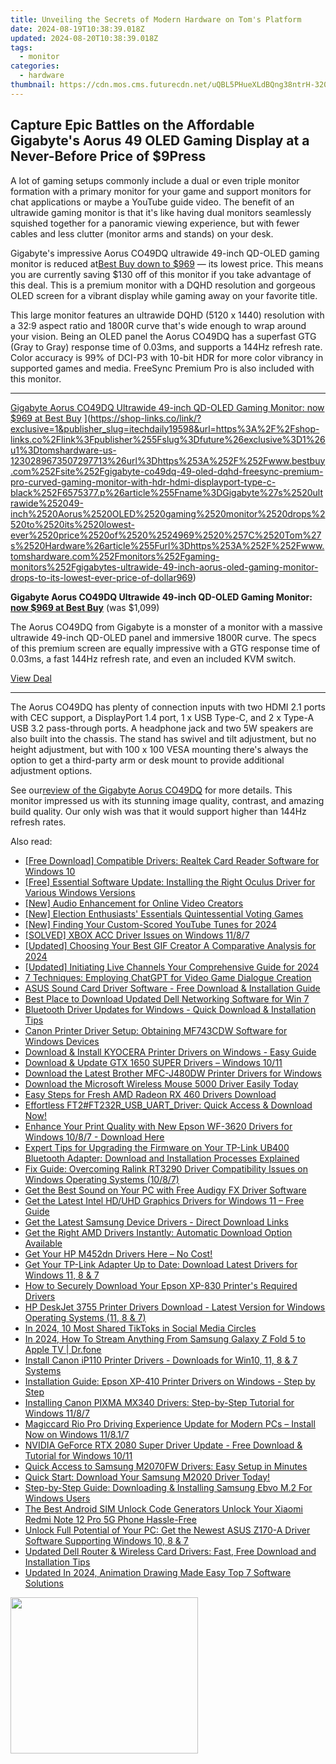 ```yaml
---
title: Unveiling the Secrets of Modern Hardware on Tom's Platform
date: 2024-08-19T10:38:39.018Z
updated: 2024-08-20T10:38:39.018Z
tags:
  - monitor
categories:
  - hardware
thumbnail: https://cdn.mos.cms.futurecdn.net/uQBL5PHueXLdBQng38ntrH-320-80.jpg
---
```


## Capture Epic Battles on the Affordable Gigabyte's Aorus 49 OLED Gaming Display at a Never-Before Price of $9Press

A lot of gaming setups commonly include a dual or even triple monitor formation with a primary monitor for your game and support monitors for chat applications or maybe a YouTube guide video. The benefit of an ultrawide gaming monitor is that it's like having dual monitors seamlessly squished together for a panoramic viewing experience, but with fewer cables and less clutter (monitor arms and stands) on your desk.

 Gigabyte's impressive Aorus CO49DQ ultrawide 49-inch QD-OLED gaming monitor is reduced at[Best Buy down to $969](https://shop-links.co/link/?exclusive=1&publisher_slug=itechdaily19598&url=https%3A%2F%2Fshop-links.co%2Flink%3Fpublisher%255Fslug%3Dfuture%26exclusive%3D1%26u1%3Dtomshardware-us-7276830968368910292%26url%3Dhttps%253A%252F%252Fwww.bestbuy.com%252Fsite%252Fgigabyte-co49dq-49-oled-dqhd-freesync-premium-pro-curved-gaming-monitor-with-hdr-hdmi-displayport-type-c-black%252F6575377.p%26article%255Fname%3DGigabyte%27s%2520ultrawide%252049-inch%2520Aorus%2520OLED%2520gaming%2520monitor%2520drops%2520to%2520its%2520lowest-ever%2520price%2520of%2520%2524969%2520%257C%2520Tom%27s%2520Hardware%26article%255Furl%3Dhttps%253A%252F%252Fwww.tomshardware.com%252Fmonitors%252Fgaming-monitors%252Fgigabytes-ultrawide-49-inch-aorus-oled-gaming-monitor-drops-to-its-lowest-ever-price-of-dollar969) — its lowest price. This means you are currently saving $130 off of this monitor if you take advantage of this deal. This is a premium monitor with a DQHD resolution and gorgeous OLED screen for a vibrant display while gaming away on your favorite title.

 This large monitor features an ultrawide DQHD (5120 x 1440) resolution with a 32:9 aspect ratio and 1800R curve that's wide enough to wrap around your vision. Being an OLED panel the Aorus CO49DQ has a superfast GTG (Gray to Gray) response time of 0.03ms, and supports a 144Hz refresh rate. Color accuracy is 99% of DCI-P3 with 10-bit HDR for more color vibrancy in supported games and media. FreeSync Premium Pro is also included with this monitor.

---

[Gigabyte Aorus CO49DQ Ultrawide 49-inch QD-OLED Gaming Monitor: now $969 at Best Buy](https://cdn.mos.cms.futurecdn.net/fzhktNoFeH7L6imVcMRW2H-200-100.png "Gigabyte Aorus CO49DQ Ultrawide 49-inch QD-OLED Gaming Monitor: now $969 at Best Buy") ](https://shop-links.co/link/?exclusive=1&publisher_slug=itechdaily19598&url=https%3A%2F%2Fshop-links.co%2Flink%3Fpublisher%255Fslug%3Dfuture%26exclusive%3D1%26u1%3Dtomshardware-us-1230289673507297713%26url%3Dhttps%253A%252F%252Fwww.bestbuy.com%252Fsite%252Fgigabyte-co49dq-49-oled-dqhd-freesync-premium-pro-curved-gaming-monitor-with-hdr-hdmi-displayport-type-c-black%252F6575377.p%26article%255Fname%3DGigabyte%27s%2520ultrawide%252049-inch%2520Aorus%2520OLED%2520gaming%2520monitor%2520drops%2520to%2520its%2520lowest-ever%2520price%2520of%2520%2524969%2520%257C%2520Tom%27s%2520Hardware%26article%255Furl%3Dhttps%253A%252F%252Fwww.tomshardware.com%252Fmonitors%252Fgaming-monitors%252Fgigabytes-ultrawide-49-inch-aorus-oled-gaming-monitor-drops-to-its-lowest-ever-price-of-dollar969)

 **Gigabyte Aorus CO49DQ Ultrawide 49-inch QD-OLED Gaming Monitor:** [**now $969 at Best Buy**](https://shop-links.co/link/?exclusive=1&publisher_slug=itechdaily19598&url=https%3A%2F%2Fshop-links.co%2Flink%3Fpublisher%255Fslug%3Dfuture%26exclusive%3D1%26u1%3Dtomshardware-us-8427684413268981973%26url%3Dhttps%253A%252F%252Fwww.bestbuy.com%252Fsite%252Fgigabyte-co49dq-49-oled-dqhd-freesync-premium-pro-curved-gaming-monitor-with-hdr-hdmi-displayport-type-c-black%252F6575377.p%26article%255Fname%3DGigabyte%27s%2520ultrawide%252049-inch%2520Aorus%2520OLED%2520gaming%2520monitor%2520drops%2520to%2520its%2520lowest-ever%2520price%2520of%2520%2524969%2520%257C%2520Tom%27s%2520Hardware%26article%255Furl%3Dhttps%253A%252F%252Fwww.tomshardware.com%252Fmonitors%252Fgaming-monitors%252Fgigabytes-ultrawide-49-inch-aorus-oled-gaming-monitor-drops-to-its-lowest-ever-price-of-dollar969) (was $1,099)  
  
 The Aorus CO49DQ from Gigabyte is a monster of a monitor with a massive ultrawide 49-inch QD-OLED panel and immersive 1800R curve. The specs of this premium screen are equally impressive with a GTG response time of 0.03ms, a fast 144Hz refresh rate, and even an included KVM switch.

[View Deal](https://shop-links.co/link/?exclusive=1&publisher_slug=itechdaily19598&url=https%3A%2F%2Fshop-links.co%2Flink%3Fpublisher%255Fslug%3Dfuture%26exclusive%3D1%26u1%3Dtomshardware-us-1230289673507297713%26url%3Dhttps%253A%252F%252Fwww.bestbuy.com%252Fsite%252Fgigabyte-co49dq-49-oled-dqhd-freesync-premium-pro-curved-gaming-monitor-with-hdr-hdmi-displayport-type-c-black%252F6575377.p%26article%255Fname%3DGigabyte%27s%2520ultrawide%252049-inch%2520Aorus%2520OLED%2520gaming%2520monitor%2520drops%2520to%2520its%2520lowest-ever%2520price%2520of%2520%2524969%2520%257C%2520Tom%27s%2520Hardware%26article%255Furl%3Dhttps%253A%252F%252Fwww.tomshardware.com%252Fmonitors%252Fgaming-monitors%252Fgigabytes-ultrawide-49-inch-aorus-oled-gaming-monitor-drops-to-its-lowest-ever-price-of-dollar969)

---

 The Aorus CO49DQ has plenty of connection inputs with two HDMI 2.1 ports with CEC support, a DisplayPort 1.4 port, 1 x USB Type-C, and 2 x Type-A USB 3.2 pass-through ports. A headphone jack and two 5W speakers are also built into the chassis. The stand has swivel and tilt adjustment, but no height adjustment, but with 100 x 100 VESA mounting there's always the option to get a third-party arm or desk mount to provide additional adjustment options.

 See our[review of the Gigabyte Aorus CO49DQ](https://tools.techidaily.com) for more details. This monitor impressed us with its stunning image quality, contrast, and amazing build quality. Our only wish was that it would support higher than 144Hz refresh rates.

<ins class="adsbygoogle"
     style="display:block"
     data-ad-format="autorelaxed"
     data-ad-client="ca-pub-7571918770474297"
     data-ad-slot="1223367746"></ins>



<ins class="adsbygoogle"
     style="display:block"
     data-ad-client="ca-pub-7571918770474297"
     data-ad-slot="8358498916"
     data-ad-format="auto"
     data-full-width-responsive="true"></ins>

<span class="atpl-alsoreadstyle">Also read:</span>
<div><ul>
<li><a href="https://hardware-help.techidaily.com/free-download-compatible-drivers-realtek-card-reader-software-for-windows-10/"><u>[Free Download] Compatible Drivers: Realtek Card Reader Software for Windows 10</u></a></li>
<li><a href="https://hardware-help.techidaily.com/free-essential-software-update-installing-the-right-oculus-driver-for-various-windows-versions/"><u>[Free] Essential Software Update: Installing the Right Oculus Driver for Various Windows Versions</u></a></li>
<li><a href="https://youtube-zero.techidaily.com/udio-enhancement-for-online-video-creators/"><u>[New] Audio Enhancement for Online Video Creators</u></a></li>
<li><a href="https://video-screen-grab.techidaily.com/new-election-enthusiasts-essentials-quintessential-voting-games/"><u>[New] Election Enthusiasts' Essentials  Quintessential Voting Games</u></a></li>
<li><a href="https://eaxpv-info.techidaily.com/new-finding-your-custom-scored-youtube-tunes-for-2024/"><u>[New] Finding Your Custom-Scored YouTube Tunes for 2024</u></a></li>
<li><a href="https://hardware-help.techidaily.com/solved-xbox-acc-driver-issues-on-windows-1187/"><u>[SOLVED] XBOX ACC Driver Issues on Windows 11/8/7</u></a></li>
<li><a href="https://eaxpv-info.techidaily.com/updated-choosing-your-best-gif-creator-a-comparative-analysis-for-2024/"><u>[Updated] Choosing Your Best GIF Creator  A Comparative Analysis for 2024</u></a></li>
<li><a href="https://discord-videos.techidaily.com/updated-initiating-live-channels-your-comprehensive-guide-for-2024/"><u>[Updated] Initiating Live Channels  Your Comprehensive Guide for 2024</u></a></li>
<li><a href="https://tech-savvy.techidaily.com/7-techniques-employing-chatgpt-for-video-game-dialogue-creation/"><u>7 Techniques: Employing ChatGPT for Video Game Dialogue Creation</u></a></li>
<li><a href="https://hardware-help.techidaily.com/asus-sound-card-driver-software-free-download-and-installation-guide/"><u>ASUS Sound Card Driver Software - Free Download & Installation Guide</u></a></li>
<li><a href="https://hardware-help.techidaily.com/best-place-to-download-updated-dell-networking-software-for-win-7/"><u>Best Place to Download Updated Dell Networking Software for Win 7</u></a></li>
<li><a href="https://hardware-help.techidaily.com/bluetooth-driver-updates-for-windows-quick-download-and-installation-tips/"><u>Bluetooth Driver Updates for Windows - Quick Download & Installation Tips</u></a></li>
<li><a href="https://hardware-help.techidaily.com/canon-printer-driver-setup-obtaining-mf743cdw-software-for-windows-devices/"><u>Canon Printer Driver Setup: Obtaining MF743CDW Software for Windows Devices</u></a></li>
<li><a href="https://hardware-help.techidaily.com/download-and-install-kyocera-printer-drivers-on-windows-easy-guide/"><u>Download & Install KYOCERA Printer Drivers on Windows - Easy Guide</u></a></li>
<li><a href="https://hardware-help.techidaily.com/download-and-update-gtx-1650-super-drivers-windows-1011/"><u>Download & Update GTX 1650 SUPER Drivers – Windows 10/11</u></a></li>
<li><a href="https://hardware-help.techidaily.com/download-the-latest-brother-mfc-j480dw-printer-drivers-for-windows/"><u>Download the Latest Brother MFC-J480DW Printer Drivers for Windows</u></a></li>
<li><a href="https://hardware-help.techidaily.com/download-the-microsoft-wireless-mouse-5000-driver-easily-today/"><u>Download the Microsoft Wireless Mouse 5000 Driver Easily Today</u></a></li>
<li><a href="https://hardware-help.techidaily.com/easy-steps-for-fresh-amd-radeon-rx-460-drivers-download/"><u>Easy Steps for Fresh AMD Radeon RX 460 Drivers Download</u></a></li>
<li><a href="https://hardware-help.techidaily.com/1722977792346-effortless-ft2ft232rusbuartdriver-quick-access-and-download-now/"><u>Effortless FT2#FT232R_USB_UART_Driver: Quick Access & Download Now!</u></a></li>
<li><a href="https://hardware-help.techidaily.com/1722975556880-enhance-your-print-quality-with-new-epson-wf-3620-drivers-for-windows-1087-download-here/"><u>Enhance Your Print Quality with New Epson WF-3620 Drivers for Windows 10/8/7 - Download Here</u></a></li>
<li><a href="https://hardware-help.techidaily.com/expert-tips-for-upgrading-the-firmware-on-your-tp-link-ub400-bluetooth-adapter-download-and-installation-processes-explained/"><u>Expert Tips for Upgrading the Firmware on Your TP-Link UB400 Bluetooth Adapter: Download and Installation Processes Explained</u></a></li>
<li><a href="https://hardware-help.techidaily.com/fix-guide-overcoming-ralink-rt3290-driver-compatibility-issues-on-windows-operating-systems-1087/"><u>Fix Guide: Overcoming Ralink RT3290 Driver Compatibility Issues on Windows Operating Systems (10/8/7)</u></a></li>
<li><a href="https://hardware-help.techidaily.com/1722978117383-get-the-best-sound-on-your-pc-with-free-audigy-fx-driver-software/"><u>Get the Best Sound on Your PC with Free Audigy FX Driver Software</u></a></li>
<li><a href="https://hardware-help.techidaily.com/get-the-latest-intel-hduhd-graphics-drivers-for-windows-11-free-guide/"><u>Get the Latest Intel HD/UHD Graphics Drivers for Windows 11 – Free Guide</u></a></li>
<li><a href="https://hardware-help.techidaily.com/get-the-latest-samsung-device-drivers-direct-download-links/"><u>Get the Latest Samsung Device Drivers - Direct Download Links</u></a></li>
<li><a href="https://hardware-help.techidaily.com/get-the-right-amd-drivers-instantly-automatic-download-option-available/"><u>Get the Right AMD Drivers Instantly: Automatic Download Option Available</u></a></li>
<li><a href="https://hardware-help.techidaily.com/get-your-hp-m452dn-drivers-here-no-cost/"><u>Get Your HP M452dn Drivers Here – No Cost!</u></a></li>
<li><a href="https://hardware-help.techidaily.com/get-your-tp-link-adapter-up-to-date-download-latest-drivers-for-windows-11-8-and-7/"><u>Get Your TP-Link Adapter Up to Date: Download Latest Drivers for Windows 11, 8 & 7</u></a></li>
<li><a href="https://hardware-help.techidaily.com/how-to-securely-download-your-epson-xp-830-printers-required-drivers/"><u>How to Securely Download Your Epson XP-830 Printer's Required Drivers</u></a></li>
<li><a href="https://hardware-help.techidaily.com/hp-deskjet-3755-printer-drivers-download-latest-version-for-windows-operating-systems-11-8-and-7/"><u>HP DeskJet 3755 Printer Drivers Download - Latest Version for Windows Operating Systems (11, 8 & 7)</u></a></li>
<li><a href="https://twitter-clips.techidaily.com/in-2024-10-most-shared-tiktoks-in-social-media-circles/"><u>In 2024, 10 Most Shared TikToks in Social Media Circles</u></a></li>
<li><a href="https://screen-mirror.techidaily.com/in-2024-how-to-stream-anything-from-samsung-galaxy-z-fold-5-to-apple-tv-drfone-by-drfone-android/"><u>In 2024, How To Stream Anything From Samsung Galaxy Z Fold 5 to Apple TV | Dr.fone</u></a></li>
<li><a href="https://hardware-help.techidaily.com/install-canon-ip110-printer-drivers-downloads-for-win10-11-8-and-7-systems/"><u>Install Canon iP110 Printer Drivers - Downloads for Win10, 11, 8 & 7 Systems</u></a></li>
<li><a href="https://hardware-help.techidaily.com/installation-guide-epson-xp-410-printer-drivers-on-windows-step-by-step/"><u>Installation Guide: Epson XP-410 Printer Drivers on Windows - Step by Step</u></a></li>
<li><a href="https://hardware-help.techidaily.com/installing-canon-pixma-mx340-drivers-step-by-step-tutorial-for-windows-1187/"><u>Installing Canon PIXMA MX340 Drivers: Step-by-Step Tutorial for Windows 11/8/7</u></a></li>
<li><a href="https://hardware-help.techidaily.com/magiccard-rio-pro-driving-experience-update-for-modern-pcs-install-now-on-windows-11817/"><u>Magiccard Rio Pro Driving Experience Update for Modern PCs – Install Now on Windows 11/8.1/7</u></a></li>
<li><a href="https://hardware-help.techidaily.com/nvidia-geforce-rtx-2080-super-driver-update-free-download-and-tutorial-for-windows-1011/"><u>NVIDIA GeForce RTX 2080 Super Driver Update - Free Download & Tutorial for Windows 10/11</u></a></li>
<li><a href="https://hardware-help.techidaily.com/quick-access-to-samsung-m2070fw-drivers-easy-setup-in-minutes/"><u>Quick Access to Samsung M2070FW Drivers: Easy Setup in Minutes</u></a></li>
<li><a href="https://hardware-help.techidaily.com/quick-start-download-your-samsung-m2020-driver-today/"><u>Quick Start: Download Your Samsung M2020 Driver Today!</u></a></li>
<li><a href="https://hardware-help.techidaily.com/step-by-step-guide-downloading-and-installing-samsung-ebvo-m2-for-windows-users/"><u>Step-by-Step Guide: Downloading & Installing Samsung Ebvo M.2 For Windows Users</u></a></li>
<li><a href="https://sim-unlock.techidaily.com/the-best-android-sim-unlock-code-generators-unlock-your-xiaomi-redmi-note-12-pro-5g-phone-hassle-free-by-drfone-android/"><u>The Best Android SIM Unlock Code Generators Unlock Your Xiaomi Redmi Note 12 Pro 5G Phone Hassle-Free</u></a></li>
<li><a href="https://hardware-updates.techidaily.com/unlock-full-potential-of-your-pc-get-the-newest-asus-z170-a-driver-software-supporting-windows-10-8-and-7/"><u>Unlock Full Potential of Your PC: Get the Newest ASUS Z170-A Driver Software Supporting Windows 10, 8 & 7</u></a></li>
<li><a href="https://hardware-help.techidaily.com/updated-dell-router-and-wireless-card-drivers-fast-free-download-and-installation-tips/"><u>Updated Dell Router & Wireless Card Drivers: Fast, Free Download and Installation Tips</u></a></li>
<li><a href="https://smart-video-creator.techidaily.com/updated-in-2024-animation-drawing-made-easy-top-7-software-solutions/"><u>Updated In 2024, Animation Drawing Made Easy Top 7 Software Solutions</u></a></li>
</ul></div>

<!-- affiliate ads begin -->
<a href="https://godlikehost.sjv.io/c/5597632/1920047/21774" target="_top" id="1920047"><img src="//a.impactradius-go.com/display-ad/21774-1920047" border="0" alt="" width="300" height="250"/></a><img height="0" width="0" src="https://imp.pxf.io/i/5597632/1920047/21774" style="position:absolute;visibility:hidden;" border="0" />
<!-- affiliate ads end -->